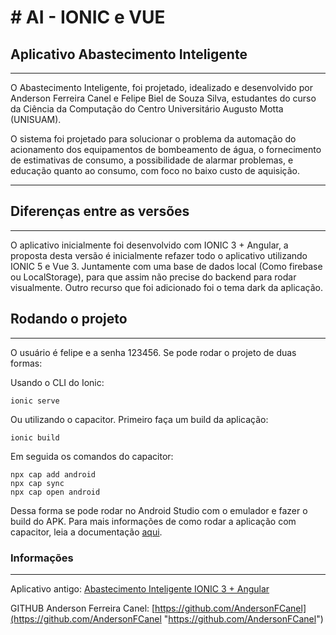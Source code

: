 # # AI - IONIC e VUE

## Aplicativo Abastecimento Inteligente

---

<p>O Abastecimento Inteligente, foi projetado, idealizado e desenvolvido por Anderson Ferreira Canel e Felipe Biel de Souza Silva, estudantes do curso da Ciência da Computação do Centro Universitário Augusto Motta (UNISUAM).</p>
  <p>O sistema foi projetado para solucionar o problema da automação do acionamento dos equipamentos de bombeamento de
    água, o fornecimento de estimativas de consumo, a possibilidade de alarmar problemas, e educação quanto ao consumo,
    com foco no baixo custo de aquisição.</p>

---

## Diferenças entre as versões

---

O aplicativo inicialmente foi desenvolvido com IONIC 3 + Angular, a proposta desta versão é inicialmente refazer todo o aplicativo utilizando IONIC 5 e Vue 3. Juntamente com uma base de dados local (Como firebase ou LocalStorage), para que assim não precise do backend para rodar visualmente.
Outro recurso que foi adicionado foi o tema dark da aplicação.

## Rodando o projeto

---

O usuário é felipe e a senha 123456. Se pode rodar o projeto de duas formas:

Usando o CLI do Ionic:

```
ionic serve
```

Ou utilizando o capacitor. Primeiro faça um build da aplicação:

```
ionic build
```

Em seguida os comandos do capacitor:

```
npx cap add android
npx cap sync
npx cap open android
```

Dessa forma se pode rodar no Android Studio com o emulador e fazer o build do APK.
Para mais informações de como rodar a aplicação com capacitor, leia a documentação [aqui](https://capacitorjs.com/docs "https://capacitorjs.com/docs").

### Informações

---

Aplicativo antigo: [Abastecimento Inteligente IONIC 3 + Angular](https://github.com/felipebiel/AI "https://github.com/felipebiel/AI")

GITHUB Anderson Ferreira Canel: [https://github.com/AndersonFCanel](https://github.com/AndersonFCanel "https://github.com/AndersonFCanel")
